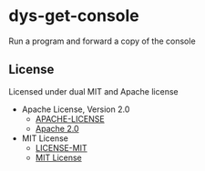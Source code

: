 # dys-get-console

Run a program and forward a copy of the console

## License

Licensed under dual MIT and Apache license

- Apache License, Version 2.0
  - [APACHE-LICENSE](LICENSE-APACHE.txt)
  - [Apache 2.0](http://www.apache.org/licenses/LICENSE-2.0)
- MIT License
  - [LICENSE-MIT](LICENSE-MIT.txt)
  - [MIT License](http://opensource.org/licenses/MIT)

